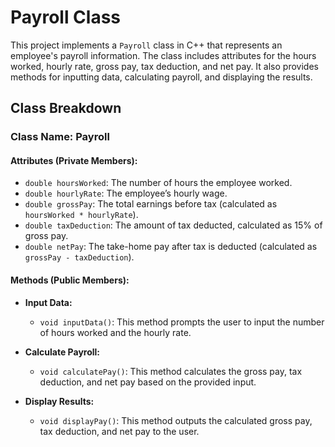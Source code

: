 # Payroll Class

This project implements a `Payroll` class in C++ that represents an employee's payroll information. The class includes attributes for the hours worked, hourly rate, gross pay, tax deduction, and net pay. It also provides methods for inputting data, calculating payroll, and displaying the results.

## Class Breakdown

### Class Name: Payroll

#### Attributes (Private Members):

- `double hoursWorked`: The number of hours the employee worked.
- `double hourlyRate`: The employee’s hourly wage.
- `double grossPay`: The total earnings before tax (calculated as `hoursWorked * hourlyRate`).
- `double taxDeduction`: The amount of tax deducted, calculated as 15% of gross pay.
- `double netPay`: The take-home pay after tax is deducted (calculated as `grossPay - taxDeduction`).

#### Methods (Public Members):

- **Input Data:**
  - `void inputData()`: This method prompts the user to input the number of hours worked and the hourly rate.
  
- **Calculate Payroll:**
  - `void calculatePay()`: This method calculates the gross pay, tax deduction, and net pay based on the provided input.
  
- **Display Results:**
  - `void displayPay()`: This method outputs the calculated gross pay, tax deduction, and net pay to the user.



